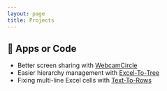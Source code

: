 ```yaml
---
layout: page
title: Projects
---
```


## 🎯 Apps or Code

- Better screen sharing with [WebcamCircle](https://github.com/cainhill/WebcamCircle)
- Easier hierarchy management with [Excel-To-Tree](https://github.com/cainhill/Excel-To-Tree)
- Fixing multi-line Excel cells with [Text-To-Rows](https://github.com/cainhill/Text-To-Rows)